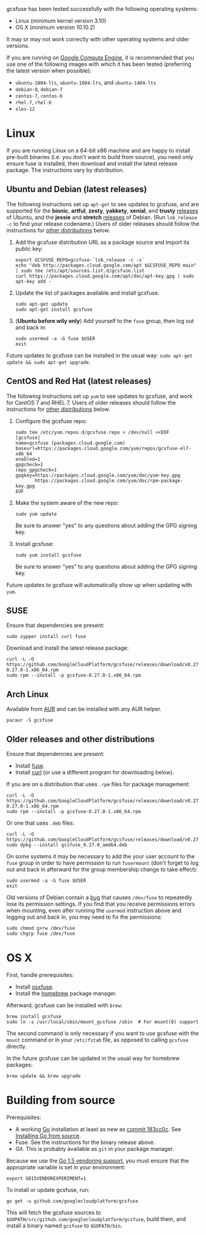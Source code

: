 
gcsfuse has been tested successfully with the following operating systems:

*   Linux (minimum kernel version 3.10)
*   OS X (minimum version 10.10.2)

It may or may not work correctly with other operating systems and older versions.

If you are running on [Google Compute Engine][], it is recommended that you use
one of the following images with which it has been tested (preferring the
latest version when possible):

*   `ubuntu-1804-lts`, `ubuntu-1604-lts`, and `ubuntu-1404-lts`
*   `debian-8`, `debian-7`
*   `centos-7`, `centos-6`
*   `rhel-7`, `rhel-6`
*   `sles-12`

[Google Compute Engine]: https://cloud.google.com/compute/


# Linux

If you are running Linux on a 64-bit x86 machine and are happy to install
pre-built binaries (i.e. you don't want to build from source), you need only
ensure fuse is installed, then download and install the latest release package.
The instructions vary by distribution.


## Ubuntu and Debian (latest releases)

The following instructions set up `apt-get` to see updates to gcsfuse, and are
supported for the **bionic**, **artful**, **zesty**, **yakkety**, **xenial**,
and **trusty** [releases][ubuntu-releases] of Ubuntu, and the **jessie** and **stretch**
[releases][debian-releases] of Debian. (Run `lsb_release -c` to find your
release codename.) Users of older releases should follow the instructions for
[other distributions](#other-distributions) below.

1.  Add the gcsfuse distribution URL as a package source and import its public
    key:

        export GCSFUSE_REPO=gcsfuse-`lsb_release -c -s`
        echo "deb http://packages.cloud.google.com/apt $GCSFUSE_REPO main" | sudo tee /etc/apt/sources.list.d/gcsfuse.list
        curl https://packages.cloud.google.com/apt/doc/apt-key.gpg | sudo apt-key add -

2.  Update the list of packages available and install gcsfuse.

        sudo apt-get update
        sudo apt-get install gcsfuse

3.  (**Ubuntu before wily only**) Add yourself to the `fuse` group, then log
    out and back in:

        sudo usermod -a -G fuse $USER
        exit

Future updates to gcsfuse can be installed in the usual
way: `sudo apt-get update && sudo apt-get upgrade`.

[ubuntu-releases]: https://wiki.ubuntu.com/Releases
[debian-releases]: https://www.debian.org/releases/


## CentOS and Red Hat (latest releases)

The following instructions set up `yum` to see updates to gcsfuse, and work
for CentOS 7 and RHEL 7. Users of older releases should follow the instructions
for [other distributions](#other-distributions) below.

1.  Configure the gcsfuse repo:

        sudo tee /etc/yum.repos.d/gcsfuse.repo > /dev/null <<EOF
        [gcsfuse]
        name=gcsfuse (packages.cloud.google.com)
        baseurl=https://packages.cloud.google.com/yum/repos/gcsfuse-el7-x86_64
        enabled=1
        gpgcheck=1
        repo_gpgcheck=1
        gpgkey=https://packages.cloud.google.com/yum/doc/yum-key.gpg
               https://packages.cloud.google.com/yum/doc/rpm-package-key.gpg
        EOF

2.  Make the system aware of the new repo:

        sudo yum update

    Be sure to answer "yes" to any questions about adding the GPG signing key.

3.  Install gcsfuse:

        sudo yum install gcsfuse

    Be sure to answer "yes" to any questions about adding the GPG signing key.

Future updates to gcsfuse will automatically show up when updating with `yum`.


## SUSE

Ensure that dependencies are present:

    sudo zypper install curl fuse

Download and install the latest release package:

    curl -L -O https://github.com/GoogleCloudPlatform/gcsfuse/releases/download/v0.27.0/gcsfuse-0.27.0-1.x86_64.rpm
    sudo rpm --install -p gcsfuse-0.27.0-1.x86_64.rpm

<a name="other-distributions"></a>

## Arch Linux

Available from [AUR](https://aur.archlinux.org/packages/gcsfuse/) and can be installed with any AUR helper.

    pacaur -S gcsfuse

## Older releases and other distributions

Ensure that dependencies are present:

*   Install [fuse](http://fuse.sourceforge.net/).
*   Install [curl](http://curl.haxx.se/) (or use a different program for
    downloading below).

If you are on a distribution that uses `.rpm` files for package management:

    curl -L -O https://github.com/GoogleCloudPlatform/gcsfuse/releases/download/v0.27.0/gcsfuse-0.27.0-1.x86_64.rpm
    sudo rpm --install -p gcsfuse-0.27.0-1.x86_64.rpm

Or one that uses `.deb` files:

    curl -L -O https://github.com/GoogleCloudPlatform/gcsfuse/releases/download/v0.27.0/gcsfuse_0.27.0_amd64.deb
    sudo dpkg --install gcsfuse_0.27.0_amd64.deb

On some systems it may be necessary to add the your user account to the `fuse`
group in order to have permission to run `fusermount` (don't forget to log out
and back in afterward for the group membership change to take effect):

    sudo usermod -a -G fuse $USER
    exit

Old versions of Debian contain a [bug][debian-bug] that causes `/dev/fuse` to
repeatedly lose its permission settings. If you find that you receive
permissions errors when mounting, even after running the `usermod` instruction
above and logging out and back in, you may need to fix the permissions:

    sudo chmod g+rw /dev/fuse
    sudo chgrp fuse /dev/fuse

[fstab compatibility]: mounting.md#mount8-and-fstab-compatibility
[debian-bug]: http://superuser.com/a/800016/429161


# OS X

First, handle prerequisites:

*   Install [osxfuse](https://osxfuse.github.io/).
*   Install the [homebrew](http://brew.sh/) package manager.

Afterward, gcsfuse can be installed with `brew`:

    brew install gcsfuse
    sudo ln -s /usr/local/sbin/mount_gcsfuse /sbin  # For mount(8) support

The second command is only necessary if you want to use gcsfuse with the
`mount` command or in your `/etc/fstab` file, as opposed to calling `gcsfuse`
directly.

In the future gcsfuse can be updated in the usual way for homebrew packages:

    brew update && brew upgrade


# Building from source

Prerequisites:

*   A working [Go][go] installation at least as new as [commit
    183cc0c][183cc0c]. See [Installing Go from source][go-setup].
*   Fuse. See the instructions for the binary release above.
*   Git. This is probably available as `git` in your package manager.

Because we use the [Go 1.5 vendoring support][183cc0c], you must ensure that
the appropriate variable is set in your environment:

    export GO15VENDOREXPERIMENT=1

To install or update gcsfuse, run:

    go get -u github.com/googlecloudplatform/gcsfuse

This will fetch the gcsfuse sources to
`$GOPATH/src/github.com/googlecloudplatform/gcsfuse`, build them, and install a
binary named `gcsfuse` to `$GOPATH/bin`.

[go]: http://tip.golang.org/doc/install/source
[183cc0c]: https://github.com/golang/go/commit/183cc0c
[go-setup]: http://golang.org/doc/code.html
